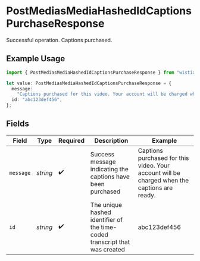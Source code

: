# PostMediasMediaHashedIdCaptionsPurchaseResponse

Successful operation. Captions purchased.

## Example Usage

```typescript
import { PostMediasMediaHashedIdCaptionsPurchaseResponse } from "wistia/models/operations";

let value: PostMediasMediaHashedIdCaptionsPurchaseResponse = {
  message:
    "Captions purchased for this video. Your account will be charged when the captions are ready.",
  id: "abc123def456",
};
```

## Fields

| Field                                                                                        | Type                                                                                         | Required                                                                                     | Description                                                                                  | Example                                                                                      |
| -------------------------------------------------------------------------------------------- | -------------------------------------------------------------------------------------------- | -------------------------------------------------------------------------------------------- | -------------------------------------------------------------------------------------------- | -------------------------------------------------------------------------------------------- |
| `message`                                                                                    | *string*                                                                                     | :heavy_check_mark:                                                                           | Success message indicating the captions have been purchased                                  | Captions purchased for this video. Your account will be charged when the captions are ready. |
| `id`                                                                                         | *string*                                                                                     | :heavy_check_mark:                                                                           | The unique hashed identifier of the time-coded transcript that was created                   | abc123def456                                                                                 |